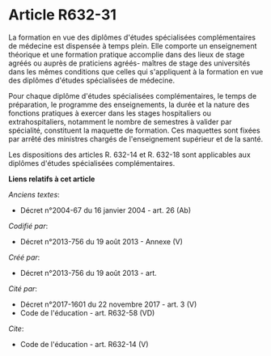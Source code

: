 # Article R632-31

La formation en vue des diplômes d'études spécialisées complémentaires de médecine est dispensée à temps plein. Elle comporte
un enseignement théorique et une formation pratique accomplie dans des lieux de stage agréés ou auprès de praticiens agréés-
maîtres de stage des universités dans les mêmes conditions que celles qui s'appliquent à la formation en vue des diplômes
d'études spécialisées de médecine. 

Pour chaque diplôme d'études spécialisées complémentaires, le temps de préparation, le programme des enseignements, la durée
et la nature des fonctions pratiques à exercer dans les stages hospitaliers ou extrahospitaliers, notamment le nombre de
semestres à valider par spécialité, constituent la maquette de formation. Ces maquettes sont fixées par arrêté des ministres
chargés de l'enseignement supérieur et de la santé. 

Les dispositions des articles R. 632-14 et R. 632-18 sont applicables aux diplômes d'études spécialisées complémentaires.

**Liens relatifs à cet article**

_Anciens textes_:

  - Décret n°2004-67 du 16 janvier 2004 - art. 26 (Ab)

_Codifié par_:

  - Décret n°2013-756 du 19 août 2013 -  Annexe (V)

_Créé par_:

  - Décret n°2013-756 du 19 août 2013 - art.

_Cité par_:

  - Décret n°2017-1601 du 22 novembre 2017 - art. 3 (V)
  - Code de l'éducation - art. R632-58 (VD)

_Cite_:

  - Code de l'éducation - art. R632-14 (V)

